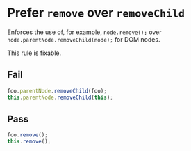 # Prefer `remove` over `removeChild`

Enforces the use of, for example, `node.remove();` over `node.parentNode.removeChild(node);` for DOM nodes.

This rule is fixable.


## Fail

```js
foo.parentNode.removeChild(foo);
this.parentNode.removeChild(this);
```

## Pass

```js
foo.remove();
this.remove();
```
